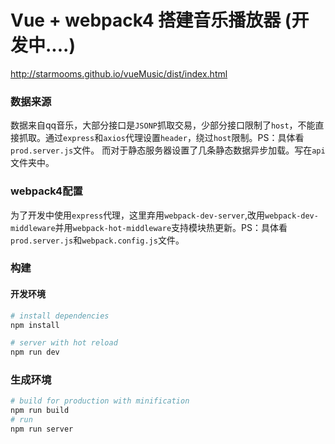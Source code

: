 # Vue + webpack4 搭建音乐播放器 (开发中....)
http://starmooms.github.io/vueMusic/dist/index.html

### 数据来源
数据来自qq音乐，大部分接口是`JSONP`抓取交易，少部分接口限制了`host`，不能直接抓取。通过`express`和`axios`代理设置`header`，绕过`host`限制。PS：具体看`prod.server.js`文件。
而对于静态服务器设置了几条静态数据异步加载。写在`api`文件夹中。

### webpack4配置
为了开发中使用`express`代理，这里弃用`webpack-dev-server`,改用`webpack-dev-middleware`并用`webpack-hot-middleware`支持模块热更新。PS：具体看`prod.server.js`和`webpack.config.js`文件。


### 构建
#### 开发环境

``` bash
# install dependencies
npm install

# server with hot reload
npm run dev
```
### 生成环境
``` bash
# build for production with minification
npm run build
# run
npm run server
```
